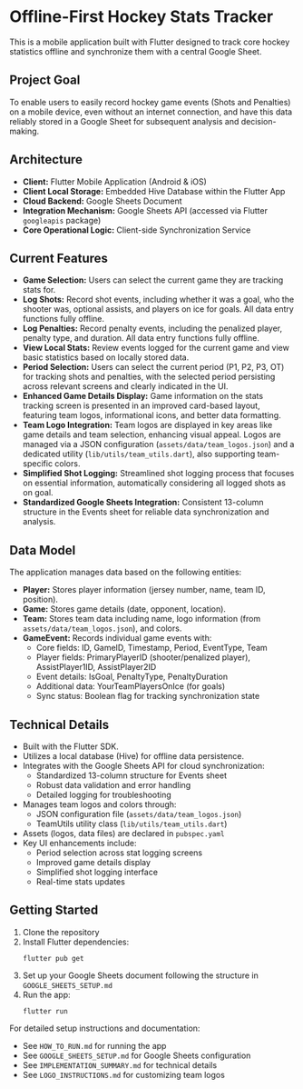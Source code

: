 # Offline-First Hockey Stats Tracker

This is a mobile application built with Flutter designed to track core hockey statistics offline and synchronize them with a central Google Sheet.

## Project Goal

To enable users to easily record hockey game events (Shots and Penalties) on a mobile device, even without an internet connection, and have this data reliably stored in a Google Sheet for subsequent analysis and decision-making.

## Architecture

*   **Client:** Flutter Mobile Application (Android & iOS)
*   **Client Local Storage:** Embedded Hive Database within the Flutter App
*   **Cloud Backend:** Google Sheets Document
*   **Integration Mechanism:** Google Sheets API (accessed via Flutter `googleapis` package)
*   **Core Operational Logic:** Client-side Synchronization Service

## Current Features

*   **Game Selection:** Users can select the current game they are tracking stats for.
*   **Log Shots:** Record shot events, including whether it was a goal, who the shooter was, optional assists, and players on ice for goals. All data entry functions fully offline.
*   **Log Penalties:** Record penalty events, including the penalized player, penalty type, and duration. All data entry functions fully offline.
*   **View Local Stats:** Review events logged for the current game and view basic statistics based on locally stored data.
*   **Period Selection:** Users can select the current period (P1, P2, P3, OT) for tracking shots and penalties, with the selected period persisting across relevant screens and clearly indicated in the UI.
*   **Enhanced Game Details Display:** Game information on the stats tracking screen is presented in an improved card-based layout, featuring team logos, informational icons, and better data formatting.
*   **Team Logo Integration:** Team logos are displayed in key areas like game details and team selection, enhancing visual appeal. Logos are managed via a JSON configuration (`assets/data/team_logos.json`) and a dedicated utility (`lib/utils/team_utils.dart`), also supporting team-specific colors.
*   **Simplified Shot Logging:** Streamlined shot logging process that focuses on essential information, automatically considering all logged shots as on goal.
*   **Standardized Google Sheets Integration:** Consistent 13-column structure in the Events sheet for reliable data synchronization and analysis.

## Data Model

The application manages data based on the following entities:

*   **Player:** Stores player information (jersey number, name, team ID, position).
*   **Game:** Stores game details (date, opponent, location).
*   **Team:** Stores team data including name, logo information (from `assets/data/team_logos.json`), and colors.
*   **GameEvent:** Records individual game events with:
    - Core fields: ID, GameID, Timestamp, Period, EventType, Team
    - Player fields: PrimaryPlayerID (shooter/penalized player), AssistPlayer1ID, AssistPlayer2ID
    - Event details: IsGoal, PenaltyType, PenaltyDuration
    - Additional data: YourTeamPlayersOnIce (for goals)
    - Sync status: Boolean flag for tracking synchronization state

## Technical Details

*   Built with the Flutter SDK.
*   Utilizes a local database (Hive) for offline data persistence.
*   Integrates with the Google Sheets API for cloud synchronization:
    - Standardized 13-column structure for Events sheet
    - Robust data validation and error handling
    - Detailed logging for troubleshooting
*   Manages team logos and colors through:
    - JSON configuration file (`assets/data/team_logos.json`)
    - TeamUtils utility class (`lib/utils/team_utils.dart`)
*   Assets (logos, data files) are declared in `pubspec.yaml`
*   Key UI enhancements include:
    - Period selection across stat logging screens
    - Improved game details display
    - Simplified shot logging interface
    - Real-time stats updates

## Getting Started

1. Clone the repository
2. Install Flutter dependencies:
   ```
   flutter pub get
   ```
3. Set up your Google Sheets document following the structure in `GOOGLE_SHEETS_SETUP.md`
4. Run the app:
   ```
   flutter run
   ```

For detailed setup instructions and documentation:
- See `HOW_TO_RUN.md` for running the app
- See `GOOGLE_SHEETS_SETUP.md` for Google Sheets configuration
- See `IMPLEMENTATION_SUMMARY.md` for technical details
- See `LOGO_INSTRUCTIONS.md` for customizing team logos
